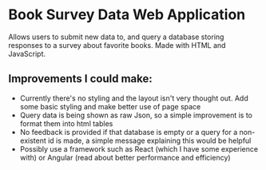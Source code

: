 # Book Survey Data Web Application

Allows users to submit new data to, and query a database storing responses to a survey about
favorite books. Made with HTML and JavaScript.

## Improvements I could make:
- Currently there's no styling and the layout isn't very thought out. Add some basic styling and make better use of page space
- Query data is being shown as raw Json, so a simple improvement is to format them into html tables
- No feedback is provided if that database is empty or a query for a non-existent id is made, a simple message explaining this would be helpful
- Possibly use a framework such as React (which I have some experience with) or Angular (read about better performance and efficiency)
